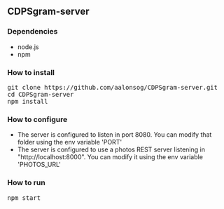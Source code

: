 ## CDPSgram-server

### Dependencies

- node.js
- npm

### How to install

<pre>
git clone https://github.com/aalonsog/CDPSgram-server.git
cd CDPSgram-server
npm install
</pre>

### How to configure

+ The server is configured to listen in port 8080. You can modify that folder using the env variable 'PORT'
+ The server is configured to use a photos REST server listening in "http://localhost:8000". You can modify it using the env variable 'PHOTOS_URL'

### How to run

<pre>
npm start
</pre>